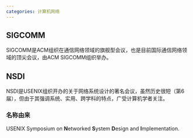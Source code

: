 ```yaml
---
categories: 计算机网络
---
```


## SIGCOMM

SIGCOMM是ACM组织在通信网络领域的旗舰型会议，也是目前国际通信网络领域的顶尖会议，由ACM SIGCOMM组织举办。


## NSDI
NSDI是USENIX组织开办的关于网络系统设计的著名会议，虽然历史很短（第6届），但由于其强调系统、实用、跨学科的特点，广受计算机学者关注。
### 名称由来
USENIX Symposium on **N**etworked **S**ystem **D**esign and **I**mplementation.
